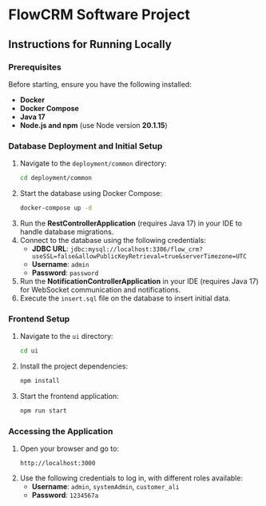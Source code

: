 
# FlowCRM Software Project

## Instructions for Running Locally

### Prerequisites
Before starting, ensure you have the following installed:
- **Docker**
- **Docker Compose**
- **Java 17**
- **Node.js and npm** (use Node version **20.1.15**)

### Database Deployment and Initial Setup

1. Navigate to the `deployment/common` directory:
   ```bash
   cd deployment/common
   ```
2. Start the database using Docker Compose:
   ```bash
   docker-compose up -d
   ```
3. Run the **RestControllerApplication** (requires Java 17) in your IDE to handle database migrations.
4. Connect to the database using the following credentials:
    - **JDBC URL**: `jdbc:mysql://localhost:3306/flow_crm?useSSL=false&allowPublicKeyRetrieval=true&serverTimezone=UTC`
    - **Username**: `admin`
    - **Password**: `password`
5. Run the **NotificationControllerApplication** in your IDE (requires Java 17) for WebSocket communication and notifications.
6. Execute the `insert.sql` file on the database to insert initial data.

### Frontend Setup

1. Navigate to the `ui` directory:
   ```bash
   cd ui
   ```
2. Install the project dependencies:
   ```bash
   npm install
   ```
3. Start the frontend application:
   ```bash
   npm run start
   ```

### Accessing the Application

1. Open your browser and go to:
   ```
   http://localhost:3000
   ```
2. Use the following credentials to log in, with different roles available:
    - **Username**: `admin`, `systemAdmin`, `customer_ali`
    - **Password**: `1234567a`
